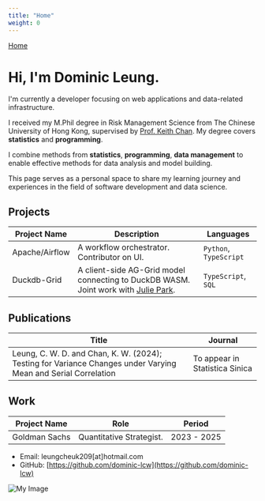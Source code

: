 ```yaml
---
title: "Home"
weight: 0
---
```


[Home](/)

# Hi, I'm Dominic Leung.

I'm currently a developer focusing on web applications and data-related infrastructure.

I received my M.Phil degree in Risk Management Science from The Chinese University of Hong Kong, supervised by [Prof. Keith Chan](https://sites.google.com/site/kwchankeith/). My degree covers **statistics** and **programming**.

I combine methods from **statistics**, **programming**, **data management** to enable effective methods for data analysis and model building.

This page serves as a personal space to share my learning journey and experiences in the field of software development and data science.

## Projects

| Project Name   | Description                                                                                                      | Languages              |
| -------------- | ---------------------------------------------------------------------------------------------------------------- | ---------------------- |
| Apache/Airflow | A workflow orchestrator. Contributor on UI.                                                                      | `Python`, `TypeScript` |
| Duckdb-Grid    | A client-side AG-Grid model connecting to DuckDB WASM. Joint work with [Julie Park](https://github.com/yeri918). | `TypeScript`, `SQL`    |

## Publications

| Title                                                                                                          | Journal                        |
| -------------------------------------------------------------------------------------------------------------- | ------------------------------ |
| Leung, C. W. D. and Chan, K. W. (2024); Testing for Variance Changes under Varying Mean and Serial Correlation | To appear in Statistica Sinica |

## Work

| Project Name  | Role                     | Period      |
| ------------- | ------------------------ | ----------- |
| Goldman Sachs | Quantitative Strategist. | 2023 - 2025 |

- Email: leungcheuk209[at]hotmail.com
- GitHub: [https://github.com/dominic-lcw](https://github.com/dominic-lcw)

![My Image](/osaka-trip.jpg)
